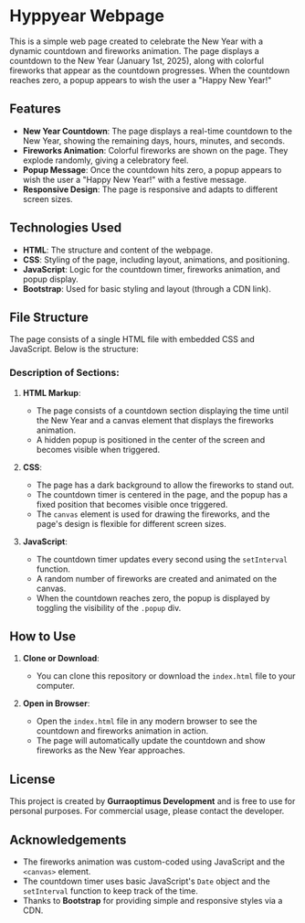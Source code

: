 # Hyppyear Webpage

This is a simple web page created to celebrate the New Year with a dynamic countdown and fireworks animation. The page displays a countdown to the New Year (January 1st, 2025), along with colorful fireworks that appear as the countdown progresses. When the countdown reaches zero, a popup appears to wish the user a "Happy New Year!"

## Features

- **New Year Countdown**: The page displays a real-time countdown to the New Year, showing the remaining days, hours, minutes, and seconds.
- **Fireworks Animation**: Colorful fireworks are shown on the page. They explode randomly, giving a celebratory feel.
- **Popup Message**: Once the countdown hits zero, a popup appears to wish the user a "Happy New Year!" with a festive message.
- **Responsive Design**: The page is responsive and adapts to different screen sizes.

## Technologies Used

- **HTML**: The structure and content of the webpage.
- **CSS**: Styling of the page, including layout, animations, and positioning.
- **JavaScript**: Logic for the countdown timer, fireworks animation, and popup display.
- **Bootstrap**: Used for basic styling and layout (through a CDN link).

## File Structure

The page consists of a single HTML file with embedded CSS and JavaScript. Below is the structure:


### Description of Sections:

1. **HTML Markup**:
   - The page consists of a countdown section displaying the time until the New Year and a canvas element that displays the fireworks animation.
   - A hidden popup is positioned in the center of the screen and becomes visible when triggered.

2. **CSS**:
   - The page has a dark background to allow the fireworks to stand out.
   - The countdown timer is centered in the page, and the popup has a fixed position that becomes visible once triggered.
   - The `canvas` element is used for drawing the fireworks, and the page's design is flexible for different screen sizes.

3. **JavaScript**:
   - The countdown timer updates every second using the `setInterval` function.
   - A random number of fireworks are created and animated on the canvas.
   - When the countdown reaches zero, the popup is displayed by toggling the visibility of the `.popup` div.

## How to Use

1. **Clone or Download**: 
   - You can clone this repository or download the `index.html` file to your computer.

2. **Open in Browser**:
   - Open the `index.html` file in any modern browser to see the countdown and fireworks animation in action.
   - The page will automatically update the countdown and show fireworks as the New Year approaches.

## License

This project is created by **Gurraoptimus Development** and is free to use for personal purposes. For commercial usage, please contact the developer.

## Acknowledgements

- The fireworks animation was custom-coded using JavaScript and the `<canvas>` element.
- The countdown timer uses basic JavaScript's `Date` object and the `setInterval` function to keep track of the time.
- Thanks to **Bootstrap** for providing simple and responsive styles via a CDN.
